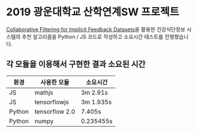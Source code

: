 # 2019 광운대학교 산학연계SW 프로젝트

[Collaborative Filtering for Implicit Feedback Datasets](http://yifanhu.net/PUB/cf.pdf)을 활용한 건강식단정보 시스템의 추천 알고리즘을 Python / JS 코드로 작성하고 소요시간 테스트를 진행했습니다.

## 각 모듈을 이용해서 구현한 결과 소요된 시간

환경 | 사용한 모듈 | 소요시간
--- | -------- | ------
JS|mathjs|3m 2.91s
JS|tensorflowjs|3m 1.935s
Python|tensorflow 2.0|7.405s
Python|numpy|0.235455s